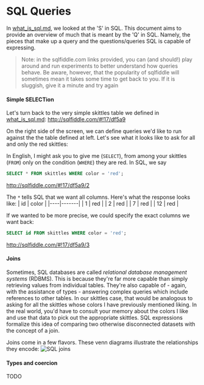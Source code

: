 # SQL Queries

In [what_is_sql.md](./what_is_sql.md), we looked at the 'S' in SQL. This document
aims to provide an overview of much that is meant by the 'Q' in SQL. Namely, the
pieces that make up a query and the questions/queries SQL is capable of expressing.

> Note: in the sqlfiddle.com links provided, you can (and should!) play around and
> run experiments to better understand how queries behave. Be aware, however, that
> the popularity of sqlfiddle will sometimes mean it takes some time to get back to
> you. If it is sluggish, give it a minute and try again

#### Simple SELECTion

Let's turn back to the very simple skittles table we defined in
[what_is_sql.md](./what_is_sql.md): http://sqlfiddle.com/#!17/df5a9

On the right side of the screen, we can define queries we'd like to run against
the the table defined at left. Let's see what it looks like to ask for all and only
the red skittles:

In English, I might ask you to give me (`SELECT`), from among your skittles (`FROM`) only
on the condition (`WHERE`) they are red. In SQL, we say
```SQL
SELECT * FROM skittles WHERE color = 'red';
```
http://sqlfiddle.com/#!17/df5a9/2

The `*` tells SQL that we want all columns. Here's what the response looks like:
| id | color |
|----|-------|
| 1  | red   |
| 2  | red   |
| 7  | red   |
| 12 | red   |

If we wanted to be more precise, we could specify the exact columns we want back:
```SQL
SELECT id FROM skittles WHERE color = 'red';
```
http://sqlfiddle.com/#!17/df5a9/3


#### Joins

Sometimes, SQL databases are called *relational database management systems* (RDBMS). This
is because they're far more capable than simply retrieving values from individual tables.
They're also capable of - again, with the assistance of types - answering complex queries
which include references to other tables. In our skittles case, that would be analogous to
asking for all the skittles whose colors I have previously mentioned liking. In
the real world, you'd have to consult your memory about the colors I like and use that data
to pick out the appropriate skittles. SQL expressions formalize this idea of comparing two
otherwise disconnected datasets with the concept of a join.

Joins come in a few flavors. These venn diagrams illustrate the relationships they encode:
![SQL joins](https://lukaseder.files.wordpress.com/2015/10/venn.png "SQL Joins as Venn Diagrams")




#### Types and coercion

TODO

